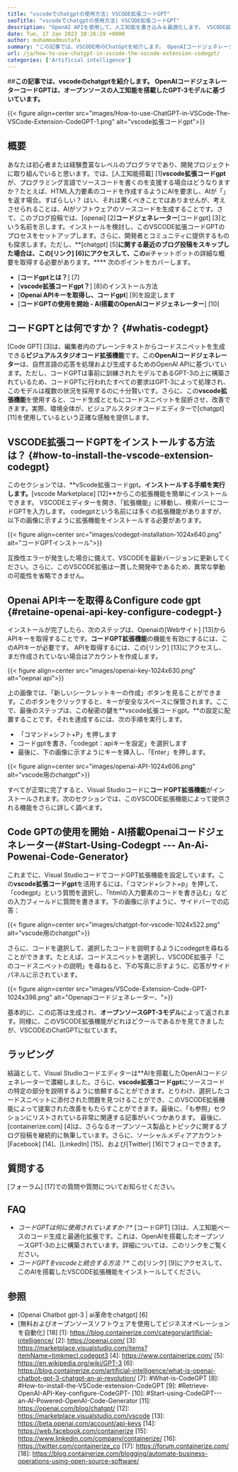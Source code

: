 ```yaml
---
title: "vscodeでchatgptの使用方法| VSCODE拡張コードGPT" 
seoTitle: "vscodeでchatgptの使用方法| VSCODE拡張コードGPT" 
description: "OpenAI APIを使用して、人工知能を書き込み＆最適化します。 VSCODE拡張コードGPTは、オープンソースNLPモデルであるGPT-3を搭載しています。" 
date: Tue, 17 Jan 2023 10:26:29 +0000
author: muhammadmustafa
summary: "この記事では、VSCODE用のChatGptを紹介します。 OpenAIコードジェネレーターコードGPTは、オープンソースの人工知能を搭載したGPT-3モデルに基づいています。" 
url: /ja/how-to-use-chatgpt-in-vscode-the-vscode-extension-codegpt/
categories: ['Artificial intelligence']
---
```


##**この記事では、vscodeのchatgptを紹介します。 OpenAIコードジェネレーターコードGPTは、オープンソースの人工知能を搭載したGPT-3モデルに基づいています。**

{{< figure align=center src="images/How-to-use-ChatGPT-in-VSCode-The-VSCode-Extension-CodeGPT-1.png" alt="vscode拡張コードgpt">}}


## 概要
あなたは初心者または経験豊富なレベルのプログラマであり、開発プロジェクトに取り組んでいると思います。では、[人工知能搭載] [1]**vscode拡張コードgpt**が、プログラミング言語でソースコードを書くのを支援する場合はどうなりますか？たとえば、HTML入力要素のコードを作成するようにAIを要求し、AIが「」を返す場合。すばらしい？
はい、それは驚くべきことではありませんが、考えさせられることは、AIがソフトウェアのソースコードを生成することです。さて、このブログ投稿では、[openai] [2]**コードジェネレーター**[コードgpt] [3]という名前を示します。インストールを検討し、このVSCODE拡張コードGPTのプロセスをセットアップします。さらに、開発者とコミュニティに提供するものも探求します。ただし、**[chatgpt] [5]**に関する最近のブログ投稿をスキップした場合は、この[リンク] [6]にアクセスして、この**aiチャットボットの詳細な概要を取得する必要があります。****
次のポイントをカバーします。
* [**コードgptとは？**] [7]
* [**vscode拡張コードgpt？**] [8]のインストール方法
* [**Openai APIキーを取得し、コードgpt**] [9]を設定します
* [**コードGPTの使用を開始 -  AI搭載のOpenAIコードジェネレーター**] [10]

## コードGPTとは何ですか？ {#whatis-codegpt}
[Code GPT] [3]は、編集者内のプレーンテキストからコードスニペットを生成できる**ビジュアルスタジオコード拡張機能**です。この**OpenAIコードジェネレーター**は、自然言語の応答を処理および生成するためのOpenAI APIに基づいています。ただし、コードGPTは事前に訓練されたモデルであるGPT-3の上に構築されているため、コードGPTに行われたすべての要求はGPT-3によって処理され、このモデルは複数の状況を採用するのに十分賢いです。さらに、この**vscode拡張機能**を使用すると、コード生成とともにコードスニペットを屈折させ、改善できます。実際、環境全体が、ビジュアルスタジオコードエディターで[chatgpt] [11]を使用しているという正確な感触を提供します。

## VSCODE拡張コードGPTをインストールする方法は？ {#how-to-install-the-vscode-extension-codegpt}
このセクションでは、**vScode拡張コードgpt。**インストールする手順を実行します。**[vscode Marketplace] [12]**からこの拡張機能を簡単にインストールできます。
VSCODEエディターを開き、「拡張機能」に移動し、検索バーにコードGPTを入力します。 codegptという名前には多くの拡張機能がありますが、以下の画像に示すように拡張機能をインストールする必要があります。

{{< figure align=center src="images/codegpt-installation-1024x640.png" alt="コードGPTインストール">}}

互換性エラーが発生した場合に備えて、VSCODEを最新バージョンに更新してください。さらに、このVSCODE拡張は一貫した開発中であるため、異常な挙動の可能性を省略できません。

## Openai APIキーを取得＆Configure code gpt {#retaine-openai-api-key-configure-codegpt-}
インストールが完了したら、次のステップは、Openaiの[Webサイト] [13]からAPIキーを取得することです。**コードGPT拡張機能**の機能を有効にするには、このAPIキーが必要です。 APIを取得するには、この[リンク] [13]にアクセスし、まだ作成されていない場合はアカウントを作成します。

{{< figure align=center src="images/openai-key-1024x630.png" alt="oepnai api">}}

上の画像では、「新しいシークレットキーの作成」ボタンを見ることができます。このボタンをクリックすると、キーが安全なスペースに保管されます。ここで、最後のステップは、この秘密の鍵を**vscode拡張コードgpt。**の設定に配置することです。それを達成するには、次の手順を実行します。
* 「コマンド+シフト+P」を押します
* コードgptを書き、「codegpt：apiキーを設定」を選択します
* 最後に、下の画像に示すようにキーを挿入し、「Enter」を押します。

{{< figure align=center src="images/openai-API-1024x606.png" alt="vscode用のchatgpt">}}

すべてが正常に完了すると、Visual Studioコードに**コードGPT拡張機能**がインストールされます。次のセクションでは、このVSCODE拡張機能によって提供される機能をさらに詳しく調べます。

## Code GPTの使用を開始 -  AI搭載Openaiコードジェネレーター{#Start-Using-Codegpt --- An-Ai-Powenai-Code-Generator}
これまでに、Visual StudioコードでコードGPT拡張機能を設定しています。この**vscode拡張コードgpt**を活用するには、「コマンド+シフト+p」を押して、「codegpt」という質問を選択し、「htmlの入力要素のコードを書き込む」などの入力フィールドに質問を書きます。下の画像に示すように、サイドバーでの応答：

{{< figure align=center src="images/chatgpt-for-vscode-1024x522.png" alt="vscode用のchatgpt">}}

さらに、コードを選択して、選択したコードを説明するようにcodegptを尋ねることができます。たとえば、コードスニペットを選択し、VSCODE拡張子「このコードスニペットの説明」を尋ねると、下の写真に示すように、応答がサイドパネルに示されています。

{{< figure align=center src="images/VSCode-Extension-Code-GPT-1024x398.png" alt="Openapiコードジェネレーター、">}}

基本的に、この応答は生成され、**オープンソースGPT-3モデル**によって返されます。同様に、このVSCODE拡張機能がどれほどクールであるかを見てきましたが、VSCODEのChatGPTに似ています。

## ラッピング
結論として、Visual Studioコードエディターは**AIを搭載したOpenAIコードジェネレーターで濃縮しました。さらに、**vscode拡張コードgpt**にソースコードの特定の部分を説明するように依頼することができます。とりわけ、選択したコードスニペットに添付された問題を見つけることができ、このVSCODE拡張機能によって提案された改善をもたらすことができます。最後に、「も参照」セクションにリストされている非常に関連する記事がいくつかあります。
最後に、[containerize.com] [4]は、さらなるオープンソース製品とトピックに関するブログ投稿を継続的に執筆しています。さらに、ソーシャルメディアアカウント[Facebook] [14]、[LinkedIn] [15]、および[Twitter] [16]でフォローできます。

## 質問する
[フォーラム] [17]での質問や質問についてお知らせください。

## FAQ
* *コードGPTは何に使用されていますか？**
[コードGPT] [3]は、人工知能ベースのコード生成と最適化拡張です。これは、OpenAIを搭載したオープンソースGPT-3の上に構築されています。詳細については、このリンクをご覧ください。
* *コードGPTをvscodeと統合する方法？**
この[リンク] [9]にアクセスして、このAIを搭載したVSCODE拡張機能をインストールしてください。

## 参照
  * [Openai Chatbot gpt-3 | ai革命をchatgpt] [6]
  * [無料およびオープンソースソフトウェアを使用してビジネスオペレーションを自動化] [18]
[1]: https://blog.containerize.com/category/artificial-intelligence/
[2]: https://openai.com/
[3]: https://marketplace.visualstudio.com/items?itemName=timkmecl.codegpt3
[4]: https://www.containerize.com/
[5]: https://en.wikipedia.org/wiki/GPT-3
[6]: https://blog.containerize.com/artificial-intelligence/what-is-openai-chatbot-gpt-3-chatgpt-an-ai-revolution/
[7]: #What-is-CodeGPT
[8]: #How-to-install-the-VSCode-extension-CodeGPT
[9]: #Retrieve-OpenAI-API-Key-configure-CodeGPT-
[10]: #Start-using-CodeGPT---an-AI-Powered-OpenAI-Code-Generator
[11]: https://openai.com/blog/chatgpt/
[12]: https://marketplace.visualstudio.com/vscode
[13]: https://beta.openai.com/account/api-keys
[14]: https://web.facebook.com/containerize
[15]: https://www.linkedin.com/company/containerize/
[16]: https://twitter.com/containerize_co
[17]: https://forum.containerize.com/
[18]: https://blog.containerize.com/blogging/automate-business-operations-using-open-source-software/
